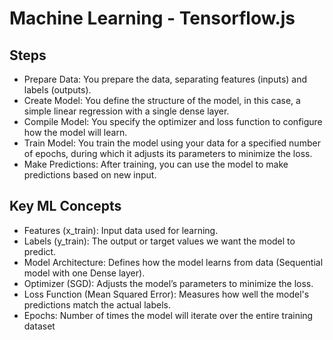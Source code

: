 # Machine Learning - Tensorflow.js

## Steps 
- Prepare Data: You prepare the data, separating features (inputs) and labels (outputs).
- Create Model: You define the structure of the model, in this case, a simple linear regression with a single dense layer.
- Compile Model: You specify the optimizer and loss function to configure how the model will learn.
- Train Model: You train the model using your data for a specified number of epochs, during which it adjusts its parameters to minimize the loss.
- Make Predictions: After training, you can use the model to make predictions based on new input.

## Key ML Concepts

- Features (x_train): Input data used for learning.
- Labels (y_train): The output or target values we want the model to predict.
- Model Architecture: Defines how the model learns from data (Sequential model with one Dense layer).
- Optimizer (SGD): Adjusts the model’s parameters to minimize the loss.
- Loss Function (Mean Squared Error): Measures how well the model's predictions match the actual labels.
- Epochs: Number of times the model will iterate over the entire training dataset
